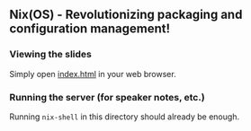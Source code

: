 ## Nix(OS) - Revolutionizing packaging and configuration management!

### Viewing the slides

Simply open [index.html](index.html) in your web browser.

### Running the server (for speaker notes, etc.)

Running `nix-shell` in this directory should already be enough.

